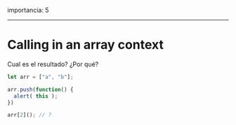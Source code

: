 importancia: 5

---

# Calling in an array context

Cual es el resultado? ¿Por qué?

```js
let arr = ["a", "b"];

arr.push(function() {
  alert( this );
})

arr[2](); // ?
```

